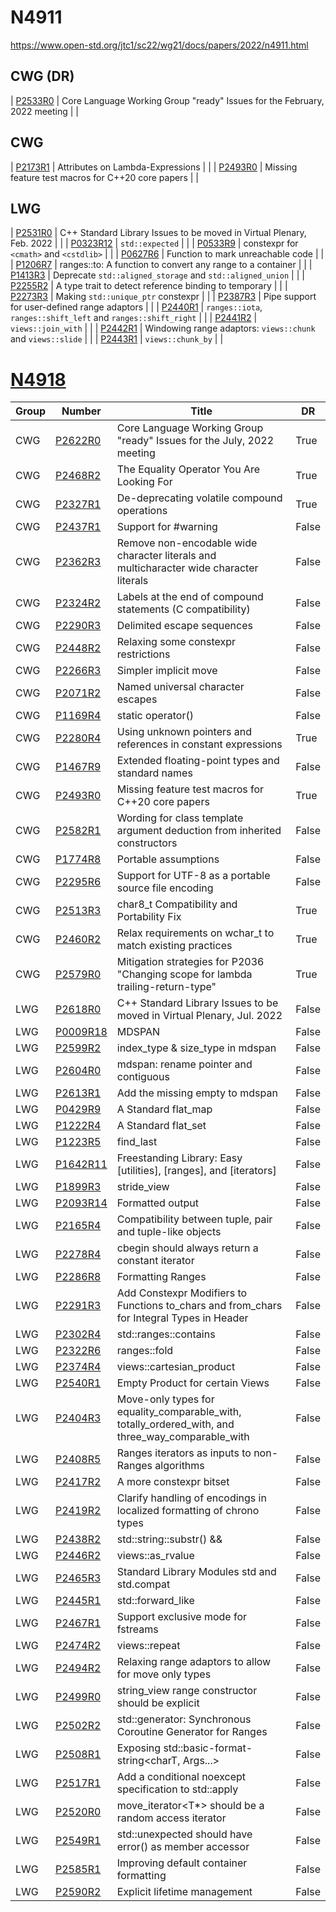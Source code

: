 # N4911

https://www.open-std.org/jtc1/sc22/wg21/docs/papers/2022/n4911.html

## CWG (DR)

| [P2533R0](http://open-std.org/jtc1/sc22/wg21/docs/papers/2022/p2533r0.html) | Core Language Working Group "ready" Issues for the February, 2022 meeting | | <!-- N4911 -->

## CWG

| [P2173R1](http://open-std.org/jtc1/sc22/wg21/docs/papers/2021/p2173r1.pdf) | Attributes on Lambda-Expressions | | <!-- 以下N4911 -->
| [P2493R0](http://open-std.org/jtc1/sc22/wg21/docs/papers/2021/p2493r0.html) | Missing feature test macros for C++20 core papers | | <!-- 以上N4911 -->

## LWG

| [P2531R0](http://open-std.org/jtc1/sc22/wg21/docs/papers/2022/p2531r0.html) | C++ Standard Library Issues to be moved in Virtual Plenary, Feb. 2022 | | <!-- 以下N4911 -->
| [P0323R12](http://open-std.org/jtc1/sc22/wg21/docs/papers/2022/p0323r12.html) | `std::expected` | |
| [P0533R9](http://open-std.org/jtc1/sc22/wg21/docs/papers/2021/p0533r9.pdf) | constexpr for `<cmath>` and `<cstdlib>` | |
| [P0627R6](http://open-std.org/jtc1/sc22/wg21/docs/papers/2021/p0627r6.pdf) | Function to mark unreachable code | |
| [P1206R7](http://open-std.org/jtc1/sc22/wg21/docs/papers/2022/p1206r7.pdf) | ranges::to: A function to convert any range to a container | |
| [P1413R3](http://open-std.org/jtc1/sc22/wg21/docs/papers/2021/p1413r3.pdf) | Deprecate `std::aligned_storage` and `std::aligned_union` | |
| [P2255R2](http://open-std.org/jtc1/sc22/wg21/docs/papers/2021/p2255r2.html) | A type trait to detect reference binding to temporary | |
| [P2273R3](http://open-std.org/jtc1/sc22/wg21/docs/papers/2021/p2273r3.pdf) | Making `std::unique_ptr` constexpr | |
| [P2387R3](http://open-std.org/jtc1/sc22/wg21/docs/papers/2021/p2387r3.html) | Pipe support for user-defined range adaptors | |
| [P2440R1](http://open-std.org/jtc1/sc22/wg21/docs/papers/2021/p2440r1.html) | `ranges::iota`, `ranges::shift_left` and `ranges::shift_right` | |
| [P2441R2](http://open-std.org/jtc1/sc22/wg21/docs/papers/2022/p2441r2.html) | `views::join_with` | |
| [P2442R1](http://open-std.org/jtc1/sc22/wg21/docs/papers/2021/p2442r1.html) | Windowing range adaptors: `views::chunk` and `views::slide` | |
| [P2443R1](http://open-std.org/jtc1/sc22/wg21/docs/papers/2021/p2443r1.html) | `views::chunk_by` | | <!-- 以上N4911 -->

# [N4918](https://www.open-std.org/jtc1/sc22/wg21/docs/papers/2022/n4918.html)

<!-- prettier-ignore -->
| Group | Number | Title | DR |
| ----- | ------ | ----- | -- |
| CWG | [P2622R0](http://open-std.org/jtc1/sc22/wg21/docs/papers/2022/p2622r0.html) | Core Language Working Group "ready" Issues for the July, 2022 meeting | True |
| CWG | [P2468R2](http://open-std.org/jtc1/sc22/wg21/docs/papers/2022/p2468r2.html) | The Equality Operator You Are Looking For | True |
| CWG | [P2327R1](http://open-std.org/jtc1/sc22/wg21/docs/papers/2021/p2327r1.pdf) | De-deprecating volatile compound operations | True |
| CWG | [P2437R1](http://open-std.org/jtc1/sc22/wg21/docs/papers/2022/p2437r1.pdf) | Support for #warning | False |
| CWG | [P2362R3](http://open-std.org/jtc1/sc22/wg21/docs/papers/2021/p2362r3.pdf) | Remove non-encodable wide character literals and multicharacter wide character literals | False |
| CWG | [P2324R2](http://open-std.org/jtc1/sc22/wg21/docs/papers/2022/p2324r2.pdf) | Labels at the end of compound statements (C compatibility) | False |
| CWG | [P2290R3](http://open-std.org/jtc1/sc22/wg21/docs/papers/2022/p2290r3.pdf) | Delimited escape sequences | False |
| CWG | [P2448R2](http://open-std.org/jtc1/sc22/wg21/docs/papers/2022/p2448r2.html) | Relaxing some constexpr restrictions | False |
| CWG | [P2266R3](http://open-std.org/jtc1/sc22/wg21/docs/papers/2022/p2266r3.html) | Simpler implicit move | False |
| CWG | [P2071R2](http://open-std.org/jtc1/sc22/wg21/docs/papers/2022/p2071r2.html) | Named universal character escapes | False |
| CWG | [P1169R4](http://open-std.org/jtc1/sc22/wg21/docs/papers/2022/p1169r4.html) | static operator() | False |
| CWG | [P2280R4](http://open-std.org/jtc1/sc22/wg21/docs/papers/2022/p2280r4.html) | Using unknown pointers and references in constant expressions | True |
| CWG | [P1467R9](http://open-std.org/jtc1/sc22/wg21/docs/papers/2022/p1467r9.html) | Extended floating-point types and standard names | False |
| CWG | [P2493R0](http://open-std.org/jtc1/sc22/wg21/docs/papers/2021/p2493r0.html) | Missing feature test macros for C++20 core papers | True |
| CWG | [P2582R1](http://open-std.org/jtc1/sc22/wg21/docs/papers/2022/p2582r1.pdf) | Wording for class template argument deduction from inherited constructors | False |
| CWG | [P1774R8](http://open-std.org/jtc1/sc22/wg21/docs/papers/2022/p1774r8.pdf) | Portable assumptions | False |
| CWG | [P2295R6](http://open-std.org/jtc1/sc22/wg21/docs/papers/2022/p2295r6.pdf) | Support for UTF-8 as a portable source file encoding | False |
| CWG | [P2513R3](http://open-std.org/jtc1/sc22/wg21/docs/papers/2022/p2513r3.html) | char8_t Compatibility and Portability Fix | True |
| CWG | [P2460R2](http://open-std.org/jtc1/sc22/wg21/docs/papers/2022/p2460r2.pdf) | Relax requirements on wchar_t to match existing practices | True |
| CWG | [P2579R0](http://open-std.org/jtc1/sc22/wg21/docs/papers/2022/p2579r0.pdf) | Mitigation strategies for P2036 "Changing scope for lambda trailing-return-type" | True |
| LWG | [P2618R0](http://open-std.org/jtc1/sc22/wg21/docs/papers/2022/p2618r0.html) | C++ Standard Library Issues to be moved in Virtual Plenary, Jul. 2022 | False |
| LWG | [P0009R18](http://open-std.org/jtc1/sc22/wg21/docs/papers/2022/p0009r18.html) | MDSPAN | False |
| LWG | [P2599R2](http://open-std.org/jtc1/sc22/wg21/docs/papers/2022/p2599r2.pdf) | index_type & size_type in mdspan | False |
| LWG | [P2604R0](http://open-std.org/jtc1/sc22/wg21/docs/papers/2022/p2604r0.html) | mdspan: rename pointer and contiguous | False |
| LWG | [P2613R1](http://open-std.org/jtc1/sc22/wg21/docs/papers/2022/p2613r1.html) | Add the missing empty to mdspan | False |
| LWG | [P0429R9](http://open-std.org/jtc1/sc22/wg21/docs/papers/2022/p0429r9.pdf) | A Standard flat_map | False |
| LWG | [P1222R4](http://open-std.org/jtc1/sc22/wg21/docs/papers/2022/p1222r4.pdf) | A Standard flat_set | False |
| LWG | [P1223R5](http://open-std.org/jtc1/sc22/wg21/docs/papers/2022/p1223r5.pdf) | find_last | False |
| LWG | [P1642R11](http://open-std.org/jtc1/sc22/wg21/docs/papers/2022/p1642r11.html) | Freestanding Library: Easy [utilities], [ranges], and [iterators] | False |
| LWG | [P1899R3](http://open-std.org/jtc1/sc22/wg21/docs/papers/2022/p1899r3.html) | stride_view | False |
| LWG | [P2093R14](http://open-std.org/jtc1/sc22/wg21/docs/papers/2022/p2093r14.html) | Formatted output | False |
| LWG | [P2165R4](http://open-std.org/jtc1/sc22/wg21/docs/papers/2022/p2165r4.pdf) | Compatibility between tuple, pair and tuple-like objects | False |
| LWG | [P2278R4](http://open-std.org/jtc1/sc22/wg21/docs/papers/2022/p2278r4.html) | cbegin should always return a constant iterator | False |
| LWG | [P2286R8](http://open-std.org/jtc1/sc22/wg21/docs/papers/2022/p2286r8.html) | Formatting Ranges | False |
| LWG | [P2291R3](http://open-std.org/jtc1/sc22/wg21/docs/papers/2021/p2291r3.pdf) | Add Constexpr Modifiers to Functions to_chars and from_chars for Integral Types in <charconv> Header | False |
| LWG | [P2302R4](http://open-std.org/jtc1/sc22/wg21/docs/papers/2022/p2302r4.html) | std::ranges::contains | False |
| LWG | [P2322R6](http://open-std.org/jtc1/sc22/wg21/docs/papers/2022/p2322r6.html) | ranges::fold | False |
| LWG | [P2374R4](http://open-std.org/jtc1/sc22/wg21/docs/papers/2022/p2374r4.html) | views::cartesian_product | False |
| LWG | [P2540R1](http://open-std.org/jtc1/sc22/wg21/docs/papers/2022/p2540r1.html) | Empty Product for certain Views | False |
| LWG | [P2404R3](http://open-std.org/jtc1/sc22/wg21/docs/papers/2022/p2404r3.pdf) | Move-only types for equality_comparable_with, totally_ordered_with, and three_way_comparable_with | False |
| LWG | [P2408R5](http://open-std.org/jtc1/sc22/wg21/docs/papers/2022/p2408r5.html) | Ranges iterators as inputs to non-Ranges algorithms | False |
| LWG | [P2417R2](http://open-std.org/jtc1/sc22/wg21/docs/papers/2022/p2417r2.pdf) | A more constexpr bitset | False |
| LWG | [P2419R2](http://open-std.org/jtc1/sc22/wg21/docs/papers/2022/p2419r2.html) | Clarify handling of encodings in localized formatting of chrono types | False |
| LWG | [P2438R2](http://open-std.org/jtc1/sc22/wg21/docs/papers/2022/p2438r2.html) | std::string::substr() && | False |
| LWG | [P2446R2](http://open-std.org/jtc1/sc22/wg21/docs/papers/2022/p2446r2.html) | views::as_rvalue | False |
| LWG | [P2465R3](http://open-std.org/jtc1/sc22/wg21/docs/papers/2022/p2465r3.pdf) | Standard Library Modules std and std.compat | False |
| LWG | [P2445R1](http://open-std.org/jtc1/sc22/wg21/docs/papers/2022/p2445r1.pdf) | std::forward_like | False |
| LWG | [P2467R1](http://open-std.org/jtc1/sc22/wg21/docs/papers/2022/p2467r1.html) | Support exclusive mode for fstreams | False |
| LWG | [P2474R2](http://open-std.org/jtc1/sc22/wg21/docs/papers/2022/p2474r2.html) | views::repeat | False |
| LWG | [P2494R2](http://open-std.org/jtc1/sc22/wg21/docs/papers/2022/p2494r2.html) | Relaxing range adaptors to allow for move only types | False |
| LWG | [P2499R0](http://open-std.org/jtc1/sc22/wg21/docs/papers/2021/p2499r0.html) | string_view range constructor should be explicit | False |
| LWG | [P2502R2](http://open-std.org/jtc1/sc22/wg21/docs/papers/2022/p2502r2.pdf) | std::generator: Synchronous Coroutine Generator for Ranges | False |
| LWG | [P2508R1](http://open-std.org/jtc1/sc22/wg21/docs/papers/2022/p2508r1.html) | Exposing std::basic-format-string<charT, Args...> | False |
| LWG | [P2517R1](http://open-std.org/jtc1/sc22/wg21/docs/papers/2022/p2517r1.html) | Add a conditional noexcept specification to std::apply | False |
| LWG | [P2520R0](http://open-std.org/jtc1/sc22/wg21/docs/papers/2022/p2520r0.html) | move_iterator<T*> should be a random access iterator | False |
| LWG | [P2549R1](http://open-std.org/jtc1/sc22/wg21/docs/papers/2022/p2549r1.html) | std::unexpected<E> should have error() as member accessor | False |
| LWG | [P2585R1](http://open-std.org/jtc1/sc22/wg21/docs/papers/2022/p2585r1.html) | Improving default container formatting | False |
| LWG | [P2590R2](http://open-std.org/jtc1/sc22/wg21/docs/papers/2022/p2590r2.pdf) | Explicit lifetime management | False |
